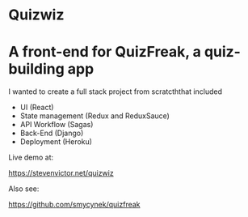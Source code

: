 # Quizwiz

# A front-end for QuizFreak, a quiz-building app

I wanted to create a full stack project from scratcththat included

* UI (React)
* State management (Redux and ReduxSauce)
* API Workflow (Sagas)
* Back-End (Django)
* Deployment (Heroku)

Live demo at:

https://stevenvictor.net/quizwiz

Also see:

https://github.com/smycynek/quizfreak
